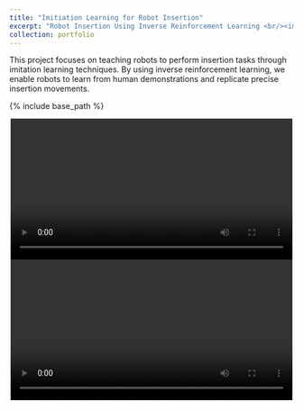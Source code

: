 ```yaml
---
title: "Imitiation Learning for Robot Insertion"
excerpt: "Robot Insertion Using Inverse Reinforcement Learning <br/><img src='/images/Video_1_0.jpg'>"  
collection: portfolio
---
```


This project focuses on teaching robots to perform insertion tasks through imitation learning techniques. By using inverse reinforcement learning, we enable robots to learn from human demonstrations and replicate precise insertion movements.

{% include base_path %}

<a href= "{{ base_path }}/images/Video_1_0.jpg"> </a>
<div style="text-align: center;">
  <video controls width="500">
    <source src="{{ base_path }}/images/Video_1_1.mp4" type="video/mp4">
  </video>
</div>

<div style="text-align: center;">
  <video controls width="500">
    <source src="/images/Video_1_2.mov" type="video/quicktime">
  </video>
</div>
